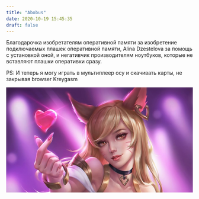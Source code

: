 ```yaml
---
title: "Abobus"
date: 2020-10-19 15:45:35
draft: false
---
```


Благодарочка изобретателям оперативной памяти за изобретение подключаемых плашек оперативной памяти, Alina Dzestelova за помощь с установкой оной, и негативчик производителям ноутбуков, которые не вставляют плашки оперативки сразу.

PS: И теперь я могу играть в мультиплеер осу и скачивать карты, не закрывая browser Kreygasm

![](/img/vk/XBW4_TguGvo.jpg)
